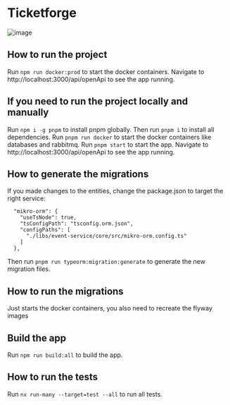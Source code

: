 # Ticketforge


![image](https://github.com/corentingosselin/ticketforge/assets/8132994/8d2e28fe-7108-467a-8f1e-f4a009dc796a)





## How to run the project

Run `npm run docker:prod` to start the docker containers. Navigate to http://localhost:3000/api/openApi to see the app running.

## If you need to run the project locally and manually

Run `npm i -g pnpm` to install pnpm globally. Then run `pnpm i` to install all dependencies.
Run `pnpm run docker` to start the docker containers like databases and rabbitmq.
Run `pnpm start` to start the app. Navigate to http://localhost:3000/api/openApi to see the app running.

## How to generate the migrations

If you made changes to the entities, change the package.json to target the right service:
```
  "mikro-orm": {
    "useTsNode": true,
    "tsConfigPath": "tsconfig.orm.json",
    "configPaths": [
      "./libs/event-service/core/src/mikro-orm.config.ts"
    ]
  },
```
 Then run `pnpm run typeorm:migration:generate` to generate the new migration files.   

## How to run the migrations

Just starts the docker containers, you also need to recreate the flyway images

## Build the app

Run `npm run build:all` to build the app.


## How to run the tests

Run `nx run-many --target=test --all` to run all tests.


